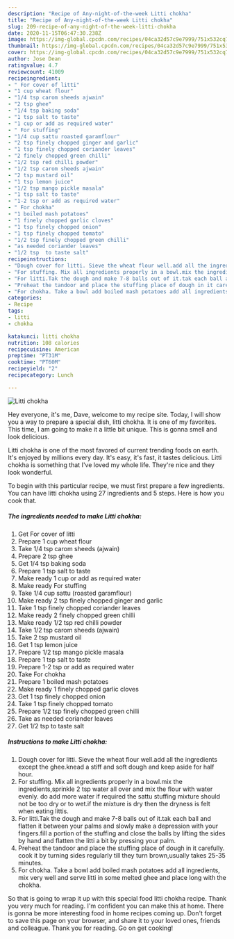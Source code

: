 ```yaml
---
description: "Recipe of Any-night-of-the-week Litti chokha"
title: "Recipe of Any-night-of-the-week Litti chokha"
slug: 209-recipe-of-any-night-of-the-week-litti-chokha
date: 2020-11-15T06:47:30.238Z
image: https://img-global.cpcdn.com/recipes/04ca32d57c9e7999/751x532cq70/litti-chokha-recipe-main-photo.jpg
thumbnail: https://img-global.cpcdn.com/recipes/04ca32d57c9e7999/751x532cq70/litti-chokha-recipe-main-photo.jpg
cover: https://img-global.cpcdn.com/recipes/04ca32d57c9e7999/751x532cq70/litti-chokha-recipe-main-photo.jpg
author: Jose Dean
ratingvalue: 4.7
reviewcount: 41009
recipeingredient:
- " For cover of litti"
- "1 cup wheat flour"
- "1/4 tsp carom sheeds ajwain"
- "2 tsp ghee"
- "1/4 tsp baking soda"
- "1 tsp salt to taste"
- "1 cup or add as required water"
- " For stuffing"
- "1/4 cup sattu roasted garamflour"
- "2 tsp finely chopped ginger and garlic"
- "1 tsp finely chopped coriander leaves"
- "2 finely chopped green chilli"
- "1/2 tsp red chilli powder"
- "1/2 tsp carom sheeds ajwain"
- "2 tsp mustard oil"
- "1 tsp lemon juice"
- "1/2 tsp mango pickle masala"
- "1 tsp salt to taste"
- "1-2 tsp or add as required water"
- " For chokha"
- "1 boiled mash potatoes"
- "1 finely chopped garlic cloves"
- "1 tsp finely chopped onion"
- "1 tsp finely chopped tomato"
- "1/2 tsp finely chopped green chilli"
- "as needed coriander leaves"
- "1/2 tsp  to taste salt"
recipeinstructions:
- "Dough cover for litti. Sieve the wheat flour well.add all the ingredients except the ghee.knead a stiff and soft dough and keep aside for half hour."
- "For stuffing. Mix all ingredients properly in a bowl.mix the ingredients,sprinkle 2 tsp water all over and mix the flour with water evenly. do add more water if required the sattu stuffing mixture should not be too dry or to wet.if the mixture is dry then the dryness is felt when eating littis."
- "For litti.Tak the dough and make 7-8 balls out of it.tak each ball and flatten it between your palms and slowly make a depression with your fingers.fill a portion of the stuffing and close the balls by lifting the sides by hand and flatten the litti a bit by pressing your palm."
- "Preheat the tandoor and place the stuffing place of dough in it carefully. cook it by turning sides regularly till they turn brown,usually takes 25-35 minutes."
- "For chokha. Take a bowl add boiled mash potatoes add all ingredients, mix very well and serve litti in some melted ghee and place long with the chokha."
categories:
- Recipe
tags:
- litti
- chokha

katakunci: litti chokha 
nutrition: 108 calories
recipecuisine: American
preptime: "PT31M"
cooktime: "PT60M"
recipeyield: "2"
recipecategory: Lunch

---
```



![Litti chokha](https://img-global.cpcdn.com/recipes/04ca32d57c9e7999/751x532cq70/litti-chokha-recipe-main-photo.jpg)

Hey everyone, it's me, Dave, welcome to my recipe site. Today, I will show you a way to prepare a special dish, litti chokha. It is one of my favorites. This time, I am going to make it a little bit unique. This is gonna smell and look delicious.

Litti chokha is one of the most favored of current trending foods on earth. It's enjoyed by millions every day. It's easy, it's fast, it tastes delicious. Litti chokha is something that I've loved my whole life. They're nice and they look wonderful.




To begin with this particular recipe, we must first prepare a few ingredients. You can have litti chokha using 27 ingredients and 5 steps. Here is how you cook that.

<!--inarticleads1-->

##### The ingredients needed to make Litti chokha:

1. Get  For cover of litti
1. Prepare 1 cup wheat flour
1. Take 1/4 tsp carom sheeds (ajwain)
1. Prepare 2 tsp ghee
1. Get 1/4 tsp baking soda
1. Prepare 1 tsp salt to taste
1. Make ready 1 cup or add as required water
1. Make ready  For stuffing
1. Take 1/4 cup sattu (roasted garamflour)
1. Make ready 2 tsp finely chopped ginger and garlic
1. Take 1 tsp finely chopped coriander leaves
1. Make ready 2 finely chopped green chilli
1. Make ready 1/2 tsp red chilli powder
1. Take 1/2 tsp carom sheeds (ajwain)
1. Take 2 tsp mustard oil
1. Get 1 tsp lemon juice
1. Prepare 1/2 tsp mango pickle masala
1. Prepare 1 tsp salt to taste
1. Prepare 1-2 tsp or add as required water
1. Take  For chokha
1. Prepare 1 boiled mash potatoes
1. Make ready 1 finely chopped garlic cloves
1. Get 1 tsp finely chopped onion
1. Take 1 tsp finely chopped tomato
1. Prepare 1/2 tsp finely chopped green chilli
1. Take as needed coriander leaves
1. Get 1/2 tsp  to taste salt




<!--inarticleads2-->

##### Instructions to make Litti chokha:

1. Dough cover for litti. Sieve the wheat flour well.add all the ingredients except the ghee.knead a stiff and soft dough and keep aside for half hour.
1. For stuffing. Mix all ingredients properly in a bowl.mix the ingredients,sprinkle 2 tsp water all over and mix the flour with water evenly. do add more water if required the sattu stuffing mixture should not be too dry or to wet.if the mixture is dry then the dryness is felt when eating littis.
1. For litti.Tak the dough and make 7-8 balls out of it.tak each ball and flatten it between your palms and slowly make a depression with your fingers.fill a portion of the stuffing and close the balls by lifting the sides by hand and flatten the litti a bit by pressing your palm.
1. Preheat the tandoor and place the stuffing place of dough in it carefully. cook it by turning sides regularly till they turn brown,usually takes 25-35 minutes.
1. For chokha. Take a bowl add boiled mash potatoes add all ingredients, mix very well and serve litti in some melted ghee and place long with the chokha.




So that is going to wrap it up with this special food litti chokha recipe. Thank you very much for reading. I'm confident you can make this at home. There is gonna be more interesting food in home recipes coming up. Don't forget to save this page on your browser, and share it to your loved ones, friends and colleague. Thank you for reading. Go on get cooking!
